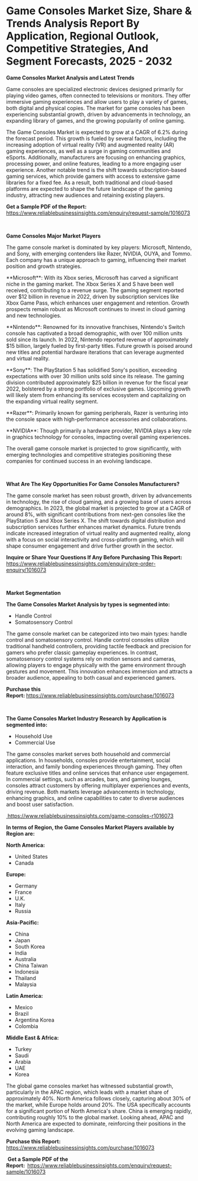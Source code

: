 <p><h1>Game Consoles Market Size, Share & Trends Analysis Report By Application, Regional Outlook, Competitive Strategies, And Segment Forecasts, 2025 - 2032</h1></p><p><strong>Game Consoles Market Analysis and Latest Trends</strong></p>
<p><p>Game consoles are specialized electronic devices designed primarily for playing video games, often connected to televisions or monitors. They offer immersive gaming experiences and allow users to play a variety of games, both digital and physical copies. The market for game consoles has been experiencing substantial growth, driven by advancements in technology, an expanding library of games, and the growing popularity of online gaming.</p><p>The Game Consoles Market is expected to grow at a CAGR of 6.2% during the forecast period. This growth is fueled by several factors, including the increasing adoption of virtual reality (VR) and augmented reality (AR) gaming experiences, as well as a surge in gaming communities and eSports. Additionally, manufacturers are focusing on enhancing graphics, processing power, and online features, leading to a more engaging user experience. Another notable trend is the shift towards subscription-based gaming services, which provide gamers with access to extensive game libraries for a fixed fee. As a result, both traditional and cloud-based platforms are expected to shape the future landscape of the gaming industry, attracting new audiences and retaining existing players.</p></p>
<p><strong>Get a Sample PDF of the Report:&nbsp;</strong> <a href="https://www.reliablebusinessinsights.com/enquiry/request-sample/1016073?utm_campaign=2782&utm_medium=2&utm_source=Github&utm_content=ia&utm_term=15042025&utm_id=game-consoles">https://www.reliablebusinessinsights.com/enquiry/request-sample/1016073</a></p>
<p>&nbsp;</p>
<p><strong>Game Consoles Major Market Players</strong></p>
<p><p>The game console market is dominated by key players: Microsoft, Nintendo, and Sony, with emerging contenders like Razer, NVIDIA, OUYA, and Tommo. Each company has a unique approach to gaming, influencing their market position and growth strategies.</p><p>**Microsoft**: With its Xbox series, Microsoft has carved a significant niche in the gaming market. The Xbox Series X and S have been well received, contributing to a revenue surge. The gaming segment reported over $12 billion in revenue in 2022, driven by subscription services like Xbox Game Pass, which enhances user engagement and retention. Growth prospects remain robust as Microsoft continues to invest in cloud gaming and new technologies.</p><p>**Nintendo**: Renowned for its innovative franchises, Nintendo's Switch console has captivated a broad demographic, with over 100 million units sold since its launch. In 2022, Nintendo reported revenue of approximately $15 billion, largely fueled by first-party titles. Future growth is poised around new titles and potential hardware iterations that can leverage augmented and virtual reality.</p><p>**Sony**: The PlayStation 5 has solidified Sony's position, exceeding expectations with over 30 million units sold since its release. The gaming division contributed approximately $25 billion in revenue for the fiscal year 2022, bolstered by a strong portfolio of exclusive games. Upcoming growth will likely stem from enhancing its services ecosystem and capitalizing on the expanding virtual reality segment.</p><p>**Razer**: Primarily known for gaming peripherals, Razer is venturing into the console space with high-performance accessories and collaborations. </p><p>**NVIDIA**: Though primarily a hardware provider, NVIDIA plays a key role in graphics technology for consoles, impacting overall gaming experiences.</p><p>The overall game console market is projected to grow significantly, with emerging technologies and competitive strategies positioning these companies for continued success in an evolving landscape.</p></p>
<p>&nbsp;</p>
<p><strong>What Are The Key Opportunities For Game Consoles Manufacturers?</strong></p>
<p><p>The game console market has seen robust growth, driven by advancements in technology, the rise of cloud gaming, and a growing base of users across demographics. In 2023, the global market is projected to grow at a CAGR of around 8%, with significant contributions from next-gen consoles like the PlayStation 5 and Xbox Series X. The shift towards digital distribution and subscription services further enhances market dynamics. Future trends indicate increased integration of virtual reality and augmented reality, along with a focus on social interactivity and cross-platform gaming, which will shape consumer engagement and drive further growth in the sector.</p></p>
<p><strong>Inquire or Share Your Questions If Any Before Purchasing This Report:</strong> <a href="https://www.reliablebusinessinsights.com/enquiry/pre-order-enquiry/1016073?utm_campaign=2782&utm_medium=2&utm_source=Github&utm_content=ia&utm_term=15042025&utm_id=game-consoles">https://www.reliablebusinessinsights.com/enquiry/pre-order-enquiry/1016073</a></p>
<p>&nbsp;</p>
<p><strong>Market Segmentation</strong></p>
<p><strong>The Game Consoles Market Analysis by types is segmented into:</strong></p>
<p><ul><li>Handle Control</li><li>Somatosensory Control</li></ul></p>
<p><p>The game console market can be categorized into two main types: handle control and somatosensory control. Handle control consoles utilize traditional handheld controllers, providing tactile feedback and precision for gamers who prefer classic gameplay experiences. In contrast, somatosensory control systems rely on motion sensors and cameras, allowing players to engage physically with the game environment through gestures and movement. This innovation enhances immersion and attracts a broader audience, appealing to both casual and experienced gamers.</p></p>
<p><strong>Purchase this Report:&nbsp;</strong><a href="https://www.reliablebusinessinsights.com/purchase/1016073?utm_campaign=2782&utm_medium=2&utm_source=Github&utm_content=ia&utm_term=15042025&utm_id=game-consoles">https://www.reliablebusinessinsights.com/purchase/1016073</a></p>
<p>&nbsp;</p>
<p><strong>The Game Consoles Market Industry Research by Application is segmented into:</strong></p>
<p><ul><li>Household Use</li><li>Commercial Use</li></ul></p>
<p><p>The game consoles market serves both household and commercial applications. In households, consoles provide entertainment, social interaction, and family bonding experiences through gaming. They often feature exclusive titles and online services that enhance user engagement. In commercial settings, such as arcades, bars, and gaming lounges, consoles attract customers by offering multiplayer experiences and events, driving revenue. Both markets leverage advancements in technology, enhancing graphics, and online capabilities to cater to diverse audiences and boost user satisfaction.</p></p>
<p><a href="https://www.reliablebusinessinsights.com/game-consoles-r1016073?utm_campaign=2782&utm_medium=2&utm_source=Github&utm_content=ia&utm_term=15042025&utm_id=game-consoles">&nbsp;https://www.reliablebusinessinsights.com/game-consoles-r1016073</a></p>
<p><strong>In terms of Region, the Game Consoles Market Players available by Region are:</strong></p>
<p>
    <p> <strong> North America: </strong>
        <ul>
            <li>United States</li>
            <li>Canada</li>
        </ul>
        </p> 
    <p> <strong> Europe: </strong>
        <ul>
            <li>Germany</li>
            <li>France</li>
            <li>U.K.</li>
            <li>Italy</li>
            <li>Russia</li>
        </ul>
        </p> 
    <p> <strong> Asia-Pacific: </strong>
        <ul>
            <li>China</li>
            <li>Japan</li>
            <li>South Korea</li>
            <li>India</li>
            <li>Australia</li>
            <li>China Taiwan</li>
            <li>Indonesia</li>
            <li>Thailand</li>
            <li>Malaysia</li>
        </ul>
        </p> 
    <p> <strong> Latin America: </strong>
        <ul>
            <li>Mexico</li>
            <li>Brazil</li>
            <li>Argentina Korea</li>
            <li>Colombia</li>
        </ul>
        </p> 
    <p> <strong> Middle East & Africa: </strong>
        <ul>
            <li>Turkey</li>
            <li>Saudi</li>
            <li>Arabia</li>
            <li>UAE</li>
            <li>Korea</li>
        </ul>
    </p>
    </p>
<p><p>The global game consoles market has witnessed substantial growth, particularly in the APAC region, which leads with a market share of approximately 40%. North America follows closely, capturing about 30% of the market, while Europe holds around 20%. The USA specifically accounts for a significant portion of North America's share. China is emerging rapidly, contributing roughly 10% to the global market. Looking ahead, APAC and North America are expected to dominate, reinforcing their positions in the evolving gaming landscape.</p></p>
<p><strong>Purchase this Report: </strong><a href="https://www.reliablebusinessinsights.com/purchase/1016073?utm_campaign=2782&utm_medium=2&utm_source=Github&utm_content=ia&utm_term=15042025&utm_id=game-consoles">https://www.reliablebusinessinsights.com/purchase/1016073</a></p>
<p>&nbsp;<strong>Get a Sample PDF of the Report:&nbsp;&nbsp;</strong><a href="https://www.reliablebusinessinsights.com/enquiry/request-sample/1016073?utm_campaign=2782&utm_medium=2&utm_source=Github&utm_content=ia&utm_term=15042025&utm_id=game-consoles">https://www.reliablebusinessinsights.com/enquiry/request-sample/1016073</a></p>
<p><strong></strong></p>
<p><p></p><p></p><p></p></p>